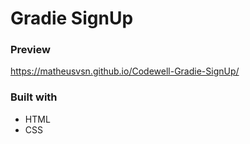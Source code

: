 # Gradie SignUp

### Preview
https://matheusvsn.github.io/Codewell-Gradie-SignUp/

### Built with
- HTML
- CSS
